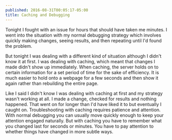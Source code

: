 ```yaml
---
published: 2016-08-31T00:05:17-05:00
title: Caching and Debugging
---
```

Tonight I fought with an issue for hours that should have taken me minutes. I went into the situation with my normal debugging strategy which involves quickly making changes, seeing results, and then repeating until I'd found the problem.

But tonight I was dealing with a different kind of situation although I didn't know it at first. I was dealing with caching, which meant that changes I made didn't show up immediately. When caching, the server holds on to certain information for a set period of time for the sake of efficiency. It is much easier to hold onto a webpage for a few seconds and then show it again rather than rebuilding the entire page.

Like I said I didn't know I was dealing with caching at first and my strategy wasn't working at all. I made a change, checked for results and nothing happened. That went on for longer than I'd have liked it to but eventually I caught on. Troubleshooting with caching requires patience and attention. With normal debugging you can usually move quickly enough to keep your attention engaged naturally. But with caching you have to remember what you changed last for seconds or minutes. You have to pay attention to whether things have changed in more subtle ways.
